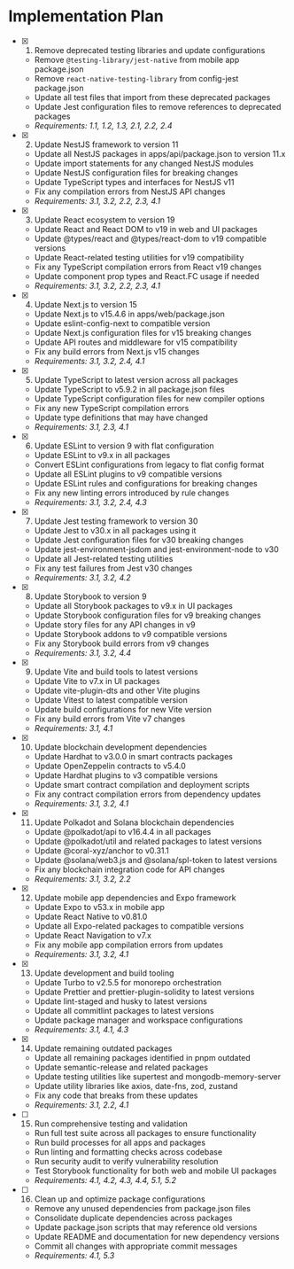 # Implementation Plan

- [x] 1. Remove deprecated testing libraries and update configurations
  - Remove `@testing-library/jest-native` from mobile app package.json
  - Remove `react-native-testing-library` from config-jest package.json
  - Update all test files that import from these deprecated packages
  - Update Jest configuration files to remove references to deprecated packages
  - _Requirements: 1.1, 1.2, 1.3, 2.1, 2.2, 2.4_

- [x] 2. Update NestJS framework to version 11
  - Update all NestJS packages in apps/api/package.json to version 11.x
  - Update import statements for any changed NestJS modules
  - Update NestJS configuration files for breaking changes
  - Update TypeScript types and interfaces for NestJS v11
  - Fix any compilation errors from NestJS API changes
  - _Requirements: 3.1, 3.2, 2.2, 2.3, 4.1_

- [x] 3. Update React ecosystem to version 19
  - Update React and React DOM to v19 in web and UI packages
  - Update @types/react and @types/react-dom to v19 compatible versions
  - Update React-related testing utilities for v19 compatibility
  - Fix any TypeScript compilation errors from React v19 changes
  - Update component prop types and React.FC usage if needed
  - _Requirements: 3.1, 3.2, 2.2, 2.3, 4.1_

- [x] 4. Update Next.js to version 15
  - Update Next.js to v15.4.6 in apps/web/package.json
  - Update eslint-config-next to compatible version
  - Update Next.js configuration files for v15 breaking changes
  - Update API routes and middleware for v15 compatibility
  - Fix any build errors from Next.js v15 changes
  - _Requirements: 3.1, 3.2, 2.4, 4.1_

- [x] 5. Update TypeScript to latest version across all packages
  - Update TypeScript to v5.9.2 in all package.json files
  - Update TypeScript configuration files for new compiler options
  - Fix any new TypeScript compilation errors
  - Update type definitions that may have changed
  - _Requirements: 3.1, 2.3, 4.1_

- [x] 6. Update ESLint to version 9 with flat configuration
  - Update ESLint to v9.x in all packages
  - Convert ESLint configurations from legacy to flat config format
  - Update all ESLint plugins to v9 compatible versions
  - Update ESLint rules and configurations for breaking changes
  - Fix any new linting errors introduced by rule changes
  - _Requirements: 3.1, 3.2, 2.4, 4.3_

- [x] 7. Update Jest testing framework to version 30
  - Update Jest to v30.x in all packages using it
  - Update Jest configuration files for v30 breaking changes
  - Update jest-environment-jsdom and jest-environment-node to v30
  - Update all Jest-related testing utilities
  - Fix any test failures from Jest v30 changes
  - _Requirements: 3.1, 3.2, 4.2_

- [x] 8. Update Storybook to version 9
  - Update all Storybook packages to v9.x in UI packages
  - Update Storybook configuration files for v9 breaking changes
  - Update story files for any API changes in v9
  - Update Storybook addons to v9 compatible versions
  - Fix any Storybook build errors from v9 changes
  - _Requirements: 3.1, 3.2, 4.4_

- [x] 9. Update Vite and build tools to latest versions
  - Update Vite to v7.x in UI packages
  - Update vite-plugin-dts and other Vite plugins
  - Update Vitest to latest compatible version
  - Update build configurations for new Vite version
  - Fix any build errors from Vite v7 changes
  - _Requirements: 3.1, 4.1_

- [x] 10. Update blockchain development dependencies
  - Update Hardhat to v3.0.0 in smart contracts packages
  - Update OpenZeppelin contracts to v5.4.0
  - Update Hardhat plugins to v3 compatible versions
  - Update smart contract compilation and deployment scripts
  - Fix any contract compilation errors from dependency updates
  - _Requirements: 3.1, 3.2, 4.1_

- [x] 11. Update Polkadot and Solana blockchain dependencies
  - Update @polkadot/api to v16.4.4 in all packages
  - Update @polkadot/util and related packages to latest versions
  - Update @coral-xyz/anchor to v0.31.1
  - Update @solana/web3.js and @solana/spl-token to latest versions
  - Fix any blockchain integration code for API changes
  - _Requirements: 3.1, 3.2, 2.2_

- [x] 12. Update mobile app dependencies and Expo framework
  - Update Expo to v53.x in mobile app
  - Update React Native to v0.81.0
  - Update all Expo-related packages to compatible versions
  - Update React Navigation to v7.x
  - Fix any mobile app compilation errors from updates
  - _Requirements: 3.1, 3.2, 4.1_

- [x] 13. Update development and build tooling
  - Update Turbo to v2.5.5 for monorepo orchestration
  - Update Prettier and prettier-plugin-solidity to latest versions
  - Update lint-staged and husky to latest versions
  - Update all commitlint packages to latest versions
  - Update package manager and workspace configurations
  - _Requirements: 3.1, 4.1, 4.3_

- [x] 14. Update remaining outdated packages
  - Update all remaining packages identified in pnpm outdated
  - Update semantic-release and related packages
  - Update testing utilities like supertest and mongodb-memory-server
  - Update utility libraries like axios, date-fns, zod, zustand
  - Fix any code that breaks from these updates
  - _Requirements: 3.1, 2.2, 4.1_

- [ ] 15. Run comprehensive testing and validation
  - Run full test suite across all packages to ensure functionality
  - Run build processes for all apps and packages
  - Run linting and formatting checks across codebase
  - Run security audit to verify vulnerability resolution
  - Test Storybook functionality for both web and mobile UI packages
  - _Requirements: 4.1, 4.2, 4.3, 4.4, 5.1, 5.2_

- [ ] 16. Clean up and optimize package configurations
  - Remove any unused dependencies from package.json files
  - Consolidate duplicate dependencies across packages
  - Update package.json scripts that may reference old versions
  - Update README and documentation for new dependency versions
  - Commit all changes with appropriate commit messages
  - _Requirements: 4.1, 5.3_
